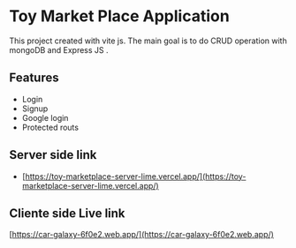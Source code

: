 # Toy Market Place Application

This project created with vite js. The main goal is to do CRUD operation with mongoDB and Express JS .

## Features

- Login
- Signup
- Google login
- Protected routs

## Server side link

- [https://toy-marketplace-server-lime.vercel.app/](https://toy-marketplace-server-lime.vercel.app/)

## Cliente side Live link

[https://car-galaxy-6f0e2.web.app/](https://car-galaxy-6f0e2.web.app/)
